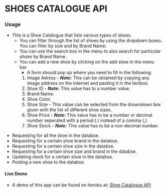 # SHOES CATALOGUE API
### Usage

* This is a Shoe Catalogue that lists various types of shoes.
    * You can filter through the list of shoes by using the dropdown boxes. You can filter by size and by Brand Name:
    * You can use the search box in the menu to also search for particular shoes by Brand Name.
    * You can add a new shoe by clicking on the add shoe in the menu bar.
      *  A form should pop up where you need to fill in the following:
      1. Image Adress - ***Note:*** This can be obtained by copying any image address on the internet and pasting it in the textbox.
      2. Shoe ID - ***Note:*** This value has to a number value.
      3. Brand Name.
      4. Shoe Color.
      5. Shoe Size - This value can be selected from the drowndown box given with the list of different shoe sizes.
      6. Shoe Price - ***Note:*** This value has to be a number or decimal number seperated with a period (.) instead of a comma (,).
      7. Shoe Stock - ***Note:*** This value has to be a non-decimal number.


<ul>
  <li>Requesting for all the shoe in the databse.</li>
  <li>Requesting for a certain shoe brand in the databse.</li>
  <li>Requesting for a certain shoe size in the databse.</li>
  <li>Requesting for a certain shoe size and brand in the databse.</li>
  <li>Updating stock for a certain shoe in the databse.</li>
  <li>Posting a new shoe to the databse.</li>
</ul>

#### Live Demo
* A demo of this app can be found on heroku at: <a href="https://shoes-catalogue-api.herokuapp.com/">Shoe Catalogue API</a>
